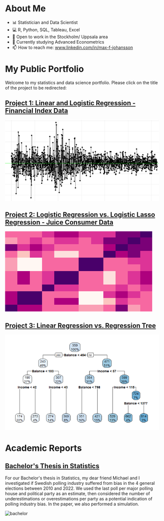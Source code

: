 # About Me
- 📊 Statistician and Data Scientist
- 💻 R, Python, SQL, Tableau, Excel
- 🔭 Open to work in the Stockholm/ Uppsala area
- 🌱 Currently studying Advanced Econometrics
- 📫 How to reach me: www.linkedin.com/in/max-f-johansson

# My Public Portfolio
Welcome to my statistics and data science portfolio. Please click on the title of the project to be redirected:

## [Project 1: Linear and Logistic Regression - Financial Index Data](https://muddaj.github.io/Portfolio-case-1/)
![daily-returns](Assets/proj1-logo.png)

## [Project 2: Logistic Regression vs. Logistic Lasso Regression - Juice Consumer Data](https://muddaj.github.io/Portfolio-case-2/)
![corr](Assets/proj2-logo.png)

## [Project 3: Linear Regression vs. Regression Tree](https://muddaj.github.io/Portfolio-case-3/)
![tree](Assets/proj3-logo.png)

# Academic Reports

## [Bachelor's Thesis in Statistics](https://urn.kb.se/resolve?urn=urn:nbn:se:uu:diva-495793)
For our Bachelor's thesis in Statistics, my dear friend Michael and I investigated if Swedish polling industry suffered from bias in the 4 general elections between 2010 and 2022. We used the last poll per major polling house and political party as an estimate, then considered the number of underestimations or overestimations per party as a potential indication of polling industry bias. In the paper, we also performed a simulation.

![bachelor]()
